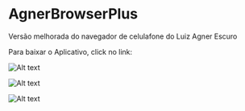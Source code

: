 # AgnerBrowserPlus
Versão melhorada do navegador de celulafone do Luiz Agner Escuro

Para baixar o Aplicativo, click no link:

![Alt text](https://i.ibb.co/0ry8Mfq/agnerbrowser.png "Optional title")

![Alt text](https://i.ibb.co/N3RSTDN/Screenshot-20210908-152551.png "Optional title")

![Alt text](https://i.ibb.co/HhSgyvr/Screenshot-20210908-152704.png "Optional title")
